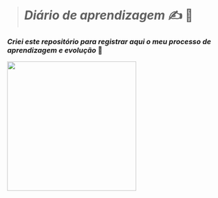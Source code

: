 > #  *Diário de aprendizagem* :writing_hand: :book:

###  *Criei este repositório para registrar aqui o meu processo de aprendizagem e evolução* :rocket:



<img src="https://github.com/user-attachments/assets/1131837a-1c6a-48c4-8785-3a8160e7e446" width="300px"  >
  <p align="left">


